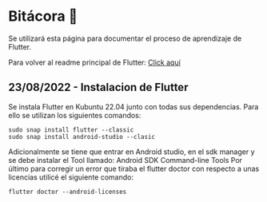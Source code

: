 
# Bitácora 📓
Se utilizará esta página para documentar el proceso de aprendizaje de Flutter.

Para volver al readme principal de Flutter: [Click aquí](./README.md)

## **23/08/2022** - Instalacion de Flutter

Se instala Flutter en Kubuntu 22.04 junto con todas sus dependencias.
Para ello se utilizan los siguientes comandos:


```
sudo snap install flutter --classic
sudo snap install android-studio --clasic
```

Adicionalmente se tiene que entrar en Android studio, en el sdk manager y se debe instalar el Tool llamado: Android SDK Command-line Tools
Por último para corregir un error que tiraba el flutter doctor con respecto a unas licencias utilicé el siguiente comando:

```
flutter doctor --android-licenses
```


